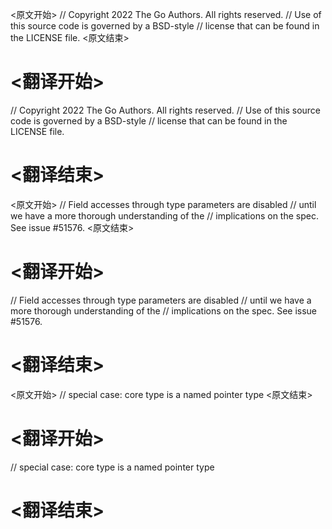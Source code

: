 
<原文开始>
// Copyright 2022 The Go Authors. All rights reserved.
// Use of this source code is governed by a BSD-style
// license that can be found in the LICENSE file.
<原文结束>

# <翻译开始>
// Copyright 2022 The Go Authors. All rights reserved.
// Use of this source code is governed by a BSD-style
// license that can be found in the LICENSE file.
# <翻译结束>


<原文开始>
// Field accesses through type parameters are disabled
// until we have a more thorough understanding of the
// implications on the spec. See issue #51576.
<原文结束>

# <翻译开始>
// Field accesses through type parameters are disabled
// until we have a more thorough understanding of the
// implications on the spec. See issue #51576.
# <翻译结束>


<原文开始>
// special case: core type is a named pointer type
<原文结束>

# <翻译开始>
// special case: core type is a named pointer type
# <翻译结束>

